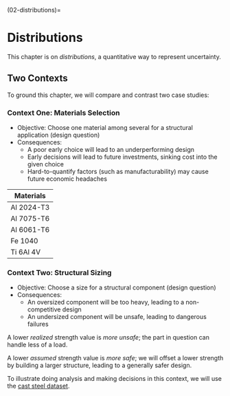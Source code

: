(02-distributions)=
# Distributions

This chapter is on *distributions*, a quantitative way to represent uncertainty. 

## Two Contexts

To ground this chapter, we will compare and contrast two case studies:

### Context One: Materials Selection

- Objective: Choose one material among several for a structural application (design question)
- Consequences:
  - A poor early choice will lead to an underperforming design
  - Early decisions will lead to future investments, sinking cost into the given choice
  - Hard-to-quantify factors (such as manufacturability) may cause future economic headaches
  
| Materials  |
|------------|
| Al 2024-T3 |
| Al 7075-T6 |
| Al 6061-T6 |
| Fe 1040    |
| Ti 6Al 4V  |

### Context Two: Structural Sizing

- Objective: Choose a size for a structural component (design question)
- Consequences:
  - An oversized component will be too heavy, leading to a non-competitive design
  - An undersized component will be unsafe, leading to dangerous failures
  
A lower *realized* strength value is *more unsafe*; the part in question can handle less of a load.

A lower *assumed* strength value is *more safe*; we will offset a lower strength by building a larger structure, leading to a generally safer design.

To illustrate doing analysis and making decisions in this context, we will use the [cast steel dataset](app-steel).
